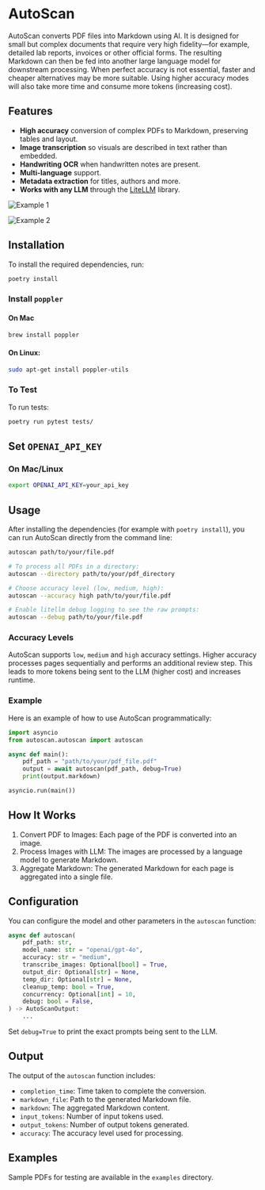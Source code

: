 # AutoScan

AutoScan converts PDF files into Markdown using AI. It is designed for small but complex documents that require very high fidelity—for example, detailed lab reports, invoices or other official forms. The resulting Markdown can then be fed into another large language model for downstream processing. When perfect accuracy is not essential, faster and cheaper alternatives may be more suitable. Using higher accuracy modes will also take more time and consume more tokens (increasing cost).

## Features

- **High accuracy** conversion of complex PDFs to Markdown, preserving tables and layout.
- **Image transcription** so visuals are described in text rather than embedded.
- **Handwriting OCR** when handwritten notes are present.
- **Multi-language** support.
- **Metadata extraction** for titles, authors and more.
- **Works with any LLM** through the [LiteLLM](https://github.com/BerriAI/litellm) library.

![Example 1 ](https://private-user-images.githubusercontent.com/862952/395720191-296f93c4-8f04-4771-887c-08c45fdd1d95.png)

![Example 2](https://private-user-images.githubusercontent.com/862952/395720236-44d3ea28-2ca8-4d86-ab79-29683e5529c1.png)

## Installation

To install the required dependencies, run:

```sh
poetry install
```

### Install `poppler`

#### On Mac

```sh
brew install poppler
```

#### On Linux: 

```sh
sudo apt-get install poppler-utils
```

### To Test

To run tests:

```sh
poetry run pytest tests/
```

## Set `OPENAI_API_KEY`

### On Mac/Linux

```sh
export OPENAI_API_KEY=your_api_key
```

## Usage

After installing the dependencies (for example with `poetry install`), you can
run AutoScan directly from the command line:

```sh
autoscan path/to/your/file.pdf

# To process all PDFs in a directory:
autoscan --directory path/to/your/pdf_directory

# Choose accuracy level (low, medium, high):
autoscan --accuracy high path/to/your/file.pdf

# Enable litellm debug logging to see the raw prompts:
autoscan --debug path/to/your/file.pdf
```

### Accuracy Levels

AutoScan supports `low`, `medium` and `high` accuracy settings. Higher accuracy processes pages sequentially and performs an additional review step. This leads to more tokens being sent to the LLM (higher cost) and increases runtime.

### Example

Here is an example of how to use AutoScan programmatically:

```python
import asyncio
from autoscan.autoscan import autoscan

async def main():
    pdf_path = "path/to/your/pdf_file.pdf"
    output = await autoscan(pdf_path, debug=True)
    print(output.markdown)

asyncio.run(main())
```

## How It Works

1. Convert PDF to Images: Each page of the PDF is converted into an image.
2. Process Images with LLM: The images are processed by a language model to generate Markdown.
3. Aggregate Markdown: The generated Markdown for each page is aggregated into a single file.

## Configuration
You can configure the model and other parameters in the `autoscan` function:

```python
async def autoscan(
    pdf_path: str,
    model_name: str = "openai/gpt-4o",
    accuracy: str = "medium",
    transcribe_images: Optional[bool] = True,
    output_dir: Optional[str] = None,
    temp_dir: Optional[str] = None,
    cleanup_temp: bool = True,
    concurrency: Optional[int] = 10,
    debug: bool = False,
) -> AutoScanOutput:
    ...
```
Set `debug=True` to print the exact prompts being sent to the LLM.

## Output
The output of the `autoscan` function includes:

- `completion_time`: Time taken to complete the conversion.
- `markdown_file`: Path to the generated Markdown file.
- `markdown`: The aggregated Markdown content.
- `input_tokens`: Number of input tokens used.
- `output_tokens`: Number of output tokens generated.
- `accuracy`: The accuracy level used for processing.

## Examples

Sample PDFs for testing are available in the `examples` directory.



